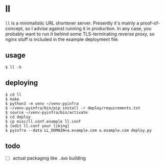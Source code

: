 # ll

`ll` is a minimalistic URL shortener server. Presently it's mainly a
proof-of-concept, so I advise against running it in production. In any
case, you probably want to run it behind some TLS-terminating reverse
proxy, so nginx stuff is included in the example deployment file.

## usage

    $ ll -h

## deploying

	$ cd ll
	$ make
	$ python3 -m venv ~/venv-pyinfra
	$ ~/venv-pyinfra/bin/pip install -r deploy/requirements.txt
	$ source ~/venv-pyinfra/bin/activate
	$ cd deploy
	$ cp misc/ll.conf.example ll.conf
	$ [edit ll.conf your liking]
	$ pyinfra --data LL_DOMAIN=a.example.com a.example.com deploy.py

## todo

- [ ] actual packaging like `.deb` building
